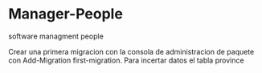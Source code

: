 # Manager-People
 software managment people

 Crear una primera migracion con la consola de administracion de paquete con Add-Migration first-migration. Para incertar datos el tabla province

